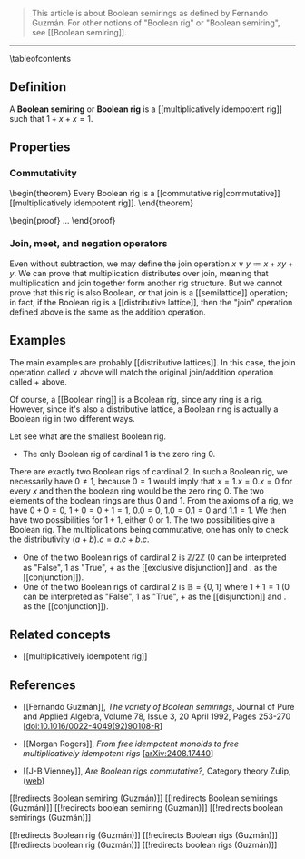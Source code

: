 
> This article is about Boolean semirings as defined by Fernando Guzmán. For other notions of "Boolean rig" or "Boolean semiring", see [[Boolean semiring]]. 

----

\tableofcontents

## Definition

A **Boolean semiring** or **Boolean rig** is a [[multiplicatively idempotent rig]] such that $1 + x + x = 1$. 

## Properties

### Commutativity

\begin{theorem}
Every Boolean rig is a [[commutative rig|commutative]] [[multiplicatively idempotent rig]]. 
\end{theorem}

\begin{proof}
...
\end{proof}

### Join, meet, and negation operators

Even without subtraction, we may define the join operation $x \vee y \coloneqq x + x y + y$. We can prove that multiplication distributes over join, meaning that multiplication and join together form another rig structure. But we cannot prove that this rig is also Boolean, or that join is a [[semilattice]] operation; in fact, if the Boolean rig is a [[distributive lattice]], then the "join" operation defined above is the same as the addition operation. 

## Examples

The main examples are probably [[distributive lattices]].  In this case, the join operation called $\vee$ above will match the original join/addition operation called $+$ above.

Of course, a [[Boolean ring]] is a Boolean rig, since any ring is a rig.  However, since it\'s also a distributive lattice, a Boolean ring is actually a Boolean rig in two different ways.

Let see what are the smallest Boolean rig.

- The only Boolean rig of cardinal $1$ is the zero ring $0$.

There are exactly two Boolean rigs of cardinal $2$. In such a Boolean rig, we necessarily have $0 \neq 1$, because $0=1$ would imply that $x=1.x=0.x=0$ for every $x$ and then the boolean ring would be the zero ring $0$. The two elements of the boolean rings are thus $0$ and $1$. From the axioms of a rig, we have $0+0=0$, $1+0=0+1=1$, $0.0=0$, $1.0=0.1=0$ and $1.1=1$. We then have two possibilities for $1+1$, either $0$ or $1$. The two possibilities give a Boolean rig. The multiplications being commutative, one has only to check the distributivity $(a+b).c = a.c +b.c$. 

- One of the two Boolean rigs of cardinal $2$ is $\mathbb{Z}/2\mathbb{Z}$ ($0$ can be interpreted as "False", $1$ as "True", $+$ as the [[exclusive disjunction]] and $.$ as the [[conjunction]]).
- One of the two Boolean rigs of cardinal $2$ is $\mathbb{B}=\{0,1\}$ where $1+1=1$ ($0$ can be interpreted as "False", $1$ as "True", $+$ as the [[disjunction]] and $.$ as the [[conjunction]]).

## Related concepts

* [[multiplicatively idempotent rig]]

## References

* [[Fernando Guzmán]], *The variety of Boolean semirings*, Journal of Pure and Applied Algebra, Volume 78, Issue 3, 20 April 1992, Pages 253-270 &lbrack;<a href="https://doi.org/10.1016/0022-4049(92)90108-R">doi:10.1016/0022-4049(92)90108-R</a>&rbrack;

* [[Morgan Rogers]], *From free idempotent monoids to free multiplicatively idempotent rigs* &lbrack;[arXiv:2408.17440](https://arxiv.org/abs/2408.17440)&rbrack;

* [[J-B Vienney]], *Are Boolean rigs commutative?*, Category theory Zulip, ([web](https://categorytheory.zulipchat.com/#narrow/channel/266967-deprecated.3A-mathematics/topic/Are.20boolean.20rigs.20commutative.3F))

[[!redirects Boolean semiring (Guzmán)]]
[[!redirects Boolean semirings (Guzmán)]]
[[!redirects boolean semiring (Guzmán)]]
[[!redirects boolean semirings (Guzmán)]]

[[!redirects Boolean rig (Guzmán)]]
[[!redirects Boolean rigs (Guzmán)]]
[[!redirects boolean rig (Guzmán)]]
[[!redirects boolean rigs (Guzmán)]]